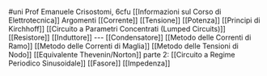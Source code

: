 #uni 
Prof Emanuele Crisostomi, 6cfu
[[Informazioni sul Corso di Elettrotecnica]] 
Argomenti
[[Corrente]] 
[[Tensione]] 
[[Potenza]] 
[[Principi di Kirchhoff]] 
[[Circuito a Parametri Concentrati (Lumped Circuits)]] 
[[Resistore]] 
[[Induttore]] ---
[[Condensatore]] 
[[Metodo delle Correnti di Ramo]]
[[Metodo delle Correnti di Maglia]]
[[Metodo delle Tensioni di Nodo]]
[[Equivalente Thevenin/Norton]] 
parte 2:
[[Circuito a Regime Periodico Sinusoidale]] 
[[Fasore]] 
[[Impedenza]] 